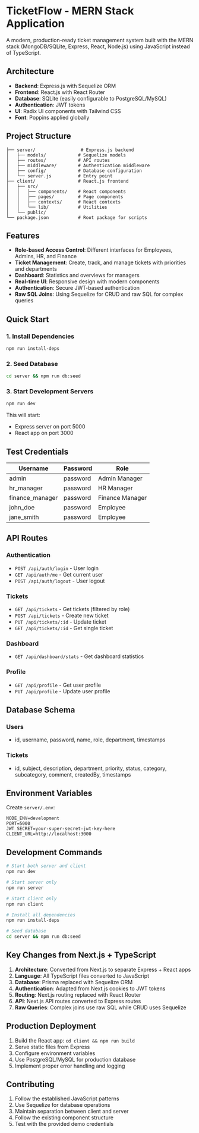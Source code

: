 # TicketFlow - MERN Stack Application

A modern, production-ready ticket management system built with the MERN stack (MongoDB/SQLite, Express, React, Node.js) using JavaScript instead of TypeScript.

## Architecture

- **Backend**: Express.js with Sequelize ORM
- **Frontend**: React.js with React Router
- **Database**: SQLite (easily configurable to PostgreSQL/MySQL)
- **Authentication**: JWT tokens
- **UI**: Radix UI components with Tailwind CSS
- **Font**: Poppins applied globally

## Project Structure

```
├── server/                 # Express.js backend
│   ├── models/            # Sequelize models
│   ├── routes/            # API routes
│   ├── middleware/        # Authentication middleware
│   ├── config/            # Database configuration
│   └── server.js          # Entry point
├── client/                # React.js frontend
│   ├── src/
│   │   ├── components/    # React components
│   │   ├── pages/         # Page components
│   │   ├── contexts/      # React contexts
│   │   └── lib/           # Utilities
│   └── public/
└── package.json           # Root package for scripts
```

## Features

- **Role-based Access Control**: Different interfaces for Employees, Admins, HR, and Finance
- **Ticket Management**: Create, track, and manage tickets with priorities and departments
- **Dashboard**: Statistics and overviews for managers
- **Real-time UI**: Responsive design with modern components
- **Authentication**: Secure JWT-based authentication
- **Raw SQL Joins**: Using Sequelize for CRUD and raw SQL for complex queries

## Quick Start

### 1. Install Dependencies

```bash
npm run install-deps
```

### 2. Seed Database

```bash
cd server && npm run db:seed
```

### 3. Start Development Servers

```bash
npm run dev
```

This will start:

- Express server on port 5000
- React app on port 3000

## Test Credentials

| Username        | Password | Role            |
| --------------- | -------- | --------------- |
| admin           | password | Admin Manager   |
| hr_manager      | password | HR Manager      |
| finance_manager | password | Finance Manager |
| john_doe        | password | Employee        |
| jane_smith      | password | Employee        |

## API Routes

### Authentication

- `POST /api/auth/login` - User login
- `GET /api/auth/me` - Get current user
- `POST /api/auth/logout` - User logout

### Tickets

- `GET /api/tickets` - Get tickets (filtered by role)
- `POST /api/tickets` - Create new ticket
- `PUT /api/tickets/:id` - Update ticket
- `GET /api/tickets/:id` - Get single ticket

### Dashboard

- `GET /api/dashboard/stats` - Get dashboard statistics

### Profile

- `GET /api/profile` - Get user profile
- `PUT /api/profile` - Update user profile

## Database Schema

### Users

- id, username, password, name, role, department, timestamps

### Tickets

- id, subject, description, department, priority, status, category, subcategory, comment, createdBy, timestamps

## Environment Variables

Create `server/.env`:

```env
NODE_ENV=development
PORT=5000
JWT_SECRET=your-super-secret-jwt-key-here
CLIENT_URL=http://localhost:3000
```

## Development Commands

```bash
# Start both server and client
npm run dev

# Start server only
npm run server

# Start client only
npm run client

# Install all dependencies
npm run install-deps

# Seed database
cd server && npm run db:seed
```

## Key Changes from Next.js + TypeScript

1. **Architecture**: Converted from Next.js to separate Express + React apps
2. **Language**: All TypeScript files converted to JavaScript
3. **Database**: Prisma replaced with Sequelize ORM
4. **Authentication**: Adapted from Next.js cookies to JWT tokens
5. **Routing**: Next.js routing replaced with React Router
6. **API**: Next.js API routes converted to Express routes
7. **Raw Queries**: Complex joins use raw SQL while CRUD uses Sequelize

## Production Deployment

1. Build the React app: `cd client && npm run build`
2. Serve static files from Express
3. Configure environment variables
4. Use PostgreSQL/MySQL for production database
5. Implement proper error handling and logging

## Contributing

1. Follow the established JavaScript patterns
2. Use Sequelize for database operations
3. Maintain separation between client and server
4. Follow the existing component structure
5. Test with the provided demo credentials
